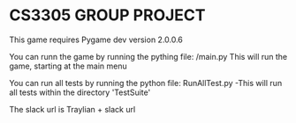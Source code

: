# CS3305 GROUP PROJECT

This game requires Pygame dev version 2.0.0.6

You can runn the game by running the pything file:
    /main.py
    This will run the game, starting at the main menu

You can run all tests by running the python file:
    RunAllTest.py
    -This will run all tests within the directory 'TestSuite'

    
The slack url is Traylian + slack url

